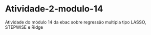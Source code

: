 # Atividade-2-modulo-14
Atividade do módulo 14 da ebac sobre regressão multipla tipo LASSO, STEPWISE e Ridge
